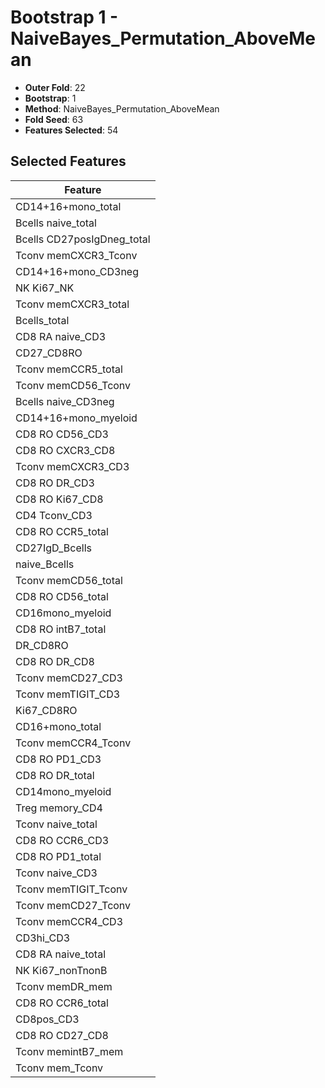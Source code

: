 # Bootstrap 1 - NaiveBayes_Permutation_AboveMean

- **Outer Fold**: 22
- **Bootstrap**: 1
- **Method**: NaiveBayes_Permutation_AboveMean
- **Fold Seed**: 63
- **Features Selected**: 54

## Selected Features

| Feature |
|---------|
| CD14+16+mono_total |
| Bcells naive_total |
| Bcells CD27posIgDneg_total |
| Tconv memCXCR3_Tconv |
| CD14+16+mono_CD3neg |
| NK Ki67_NK |
| Tconv memCXCR3_total |
| Bcells_total |
| CD8 RA naive_CD3 |
| CD27_CD8RO |
| Tconv memCCR5_total |
| Tconv memCD56_Tconv |
| Bcells naive_CD3neg |
| CD14+16+mono_myeloid |
| CD8 RO CD56_CD3 |
| CD8 RO CXCR3_CD8 |
| Tconv memCXCR3_CD3 |
| CD8 RO DR_CD3 |
| CD8 RO Ki67_CD8 |
| CD4 Tconv_CD3 |
| CD8 RO CCR5_total |
| CD27IgD_Bcells |
| naive_Bcells |
| Tconv memCD56_total |
| CD8 RO CD56_total |
| CD16mono_myeloid |
| CD8 RO intB7_total |
| DR_CD8RO |
| CD8 RO DR_CD8 |
| Tconv memCD27_CD3 |
| Tconv memTIGIT_CD3 |
| Ki67_CD8RO |
| CD16+mono_total |
| Tconv memCCR4_Tconv |
| CD8 RO PD1_CD3 |
| CD8 RO DR_total |
| CD14mono_myeloid |
| Treg memory_CD4 |
| Tconv naive_total |
| CD8 RO CCR6_CD3 |
| CD8 RO PD1_total |
| Tconv naive_CD3 |
| Tconv memTIGIT_Tconv |
| Tconv memCD27_Tconv |
| Tconv memCCR4_CD3 |
| CD3hi_CD3 |
| CD8 RA naive_total |
| NK Ki67_nonTnonB |
| Tconv memDR_mem |
| CD8 RO CCR6_total |
| CD8pos_CD3 |
| CD8 RO CD27_CD8 |
| Tconv memintB7_mem |
| Tconv mem_Tconv |
